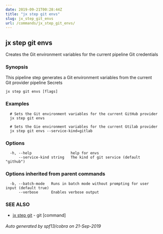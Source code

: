 ```yaml
---
date: 2019-09-21T00:28:44Z
title: "jx step git envs"
slug: jx_step_git_envs
url: /commands/jx_step_git_envs/
---
```

## jx step git envs

Creates the Git environment variables for the current pipeline Git credentials

### Synopsis

This pipeline step generates a Git environment variables from the current Git provider pipeline Secrets

```
jx step git envs [flags]
```

### Examples

```
  # Sets the Git environment variables for the current GitHub provider
  jx step git envs
  
  # Sets the Gie environment variables for the current Gtilab provider
  jx step git envs --service-kind=gitlab
```

### Options

```
  -h, --help                  help for envs
      --service-kind string   The kind of git service (default "github")
```

### Options inherited from parent commands

```
  -b, --batch-mode   Runs in batch mode without prompting for user input (default true)
      --verbose      Enables verbose output
```

### SEE ALSO

* [jx step git](/commands/jx_step_git/)	 - git [command]

###### Auto generated by spf13/cobra on 21-Sep-2019
